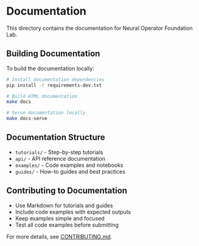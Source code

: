 # Documentation

This directory contains the documentation for Neural Operator Foundation Lab.

## Building Documentation

To build the documentation locally:

```bash
# Install documentation dependencies
pip install -r requirements-dev.txt

# Build HTML documentation
make docs

# Serve documentation locally
make docs-serve
```

## Documentation Structure

- `tutorials/` - Step-by-step tutorials
- `api/` - API reference documentation
- `examples/` - Code examples and notebooks
- `guides/` - How-to guides and best practices

## Contributing to Documentation

- Use Markdown for tutorials and guides
- Include code examples with expected outputs
- Keep examples simple and focused
- Test all code examples before submitting

For more details, see [CONTRIBUTING.md](../CONTRIBUTING.md).